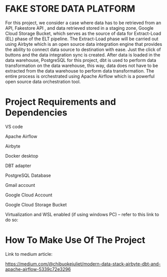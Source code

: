 # FAKE STORE DATA PLATFORM
For this project, we consider a case where data has to be retrieved from an API, Fakestore API , and data retrieved stored in a staging zone, Google Cloud Storage Bucket, which serves as the source of data for Extract-Load (EL) phase of the ELT pipeline. The Extract-Load phase will be carried out using Airbyte which is an open source data integration engine that provides the ability to connect data source to destination with ease. Just the click of buttons and the data integration sync is created. After data is loaded in the data warehouse, PostgreSQL for this project, dbt is used to perform data transformation on the data warehouse, this way, data does not have to be extracted from the data warehouse to perform data transformation.  The entire process is orchestrated using Apache Airflow which is a powerful open source data orchestration tool.

# Project Requirements and Dependencies

VS code 

Apache Airflow

Airbyte

Docker desktop

DBT adapter

PostgreSQL Database

Gmail account

Google Cloud Account

Google Cloud Storage Bucket

Virtualization and WSL enabled (if using windows PC) – refer to this link to do so:

# How To Make Use Of The Project

Link to medium article:

https://medium.com/@chibuokejuliet/modern-data-stack-airbyte-dbt-and-apache-airflow-5339c72e3296
